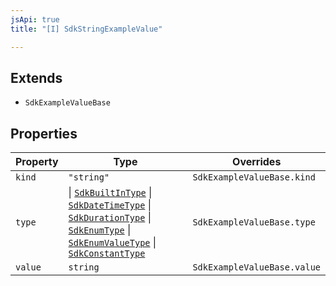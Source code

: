 ```yaml
---
jsApi: true
title: "[I] SdkStringExampleValue"

---
```

## Extends

- `SdkExampleValueBase`

## Properties

| Property | Type | Overrides |
| ------ | ------ | ------ |
| `kind` | `"string"` | `SdkExampleValueBase.kind` |
| `type` | \| [`SdkBuiltInType`](SdkBuiltInType.md) \| [`SdkDateTimeType`](../type-aliases/SdkDateTimeType.md) \| [`SdkDurationType`](SdkDurationType.md) \| [`SdkEnumType`](SdkEnumType.md) \| [`SdkEnumValueType`](SdkEnumValueType.md) \| [`SdkConstantType`](SdkConstantType.md) | `SdkExampleValueBase.type` |
| `value` | `string` | `SdkExampleValueBase.value` |
